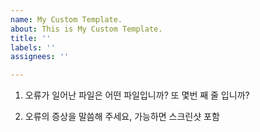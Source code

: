 ```yaml
---
name: My Custom Template.
about: This is My Custom Template.
title: ''
labels: ''
assignees: ''

---
```


1. 오류가 일어난 파일은 어떤 파일입니까? 또 몇번 째 줄 입니까?


2. 오류의 증상을 말씀해 주세요, 가능하면 스크린샷 포함
